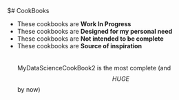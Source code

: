 $# CookBooks

- These cookbooks are **Work In Progress**  
- These cookbooks are **Designed for my personal need**  
- These cookbooks are **Not intended to be complete**  
- These cookbooks are **Source of inspiration**  
<br><br>
MyDataScienceCookBook2 is the most complete (and $$HUGE$$ by now)
